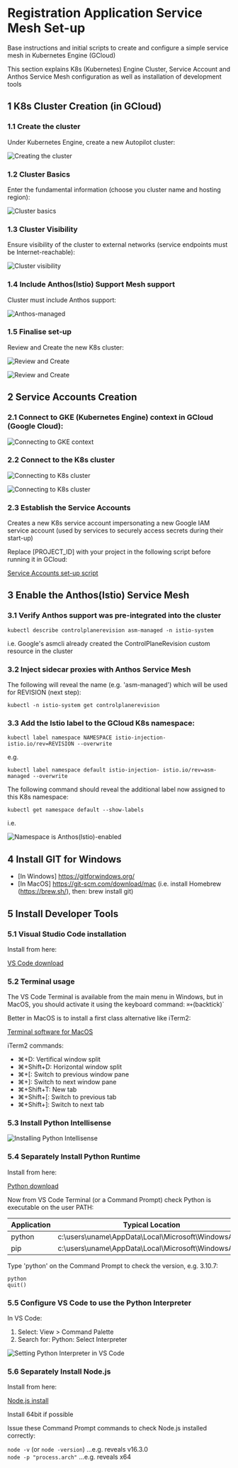 # Registration Application Service Mesh Set-up

Base instructions and initial scripts to create and configure a simple service mesh in Kubernetes Engine (GCloud)

This section explains K8s (Kubernetes) Engine Cluster, Service Account and Anthos Service Mesh configuration as well as installation of development tools

## 1 K8s Cluster Creation (in GCloud)

### 1.1 Create the cluster

Under Kubernetes Engine, create a new Autopilot cluster:

![Creating the cluster](README.images/Picture7.png)

### 1.2 Cluster Basics

Enter the fundamental information (choose you cluster name and hosting region):

![Cluster basics](README.images/Picture8.png)

### 1.3 Cluster Visibility

Ensure visibility of the cluster to external networks (service endpoints must be Internet-reachable):

![Cluster visibility](README.images/Picture9.png)

### 1.4 Include Anthos(Istio) Support Mesh support

Cluster must include Anthos support:

![Anthos-managed](README.images/Picture10.png)

### 1.5 Finalise set-up

Review and Create the new K8s cluster:

![Review and Create](README.images/Picture11.png)

![Review and Create](README.images/Picture12.png)

## 2 Service Accounts Creation

### 2.1 Connect to GKE (Kubernetes Engine) context in GCloud (Google Cloud):

![Connecting to GKE context](README.images/Picture1.png)

### 2.2 Connect to the K8s cluster

![Connecting to K8s cluster](README.images/Picture2.png)

![Connecting to K8s cluster](README.images/Picture3.png)

### 2.3 Establish the Service Accounts

Creates a new K8s service account impersonating a new Google IAM service account (used by services to securely access secrets during their start-up)

Replace [PROJECT_ID] with your project in the following script before running it in GCloud:

[Service Accounts set-up script](https://github.com/burningglass/registrationservicemeshsetup/blob/main/createAndPermissionServiceMeshAccounts.sh)

## 3 Enable the Anthos(Istio) Service Mesh

### 3.1 Verify Anthos support was pre-integrated into the cluster

`kubectl describe controlplanerevision asm-managed -n istio-system`

i.e. Google's asmcli already created the ControlPlaneRevision custom resource in the cluster

### 3.2 Inject sidecar proxies with Anthos Service Mesh

The following will reveal the name (e.g. 'asm-managed') which will be used for REVISION (next step):

`kubectl -n istio-system get controlplanerevision`

### 3.3 Add the Istio label to the GCloud K8s namespace:

`kubectl label namespace NAMESPACE istio-injection- istio.io/rev=REVISION --overwrite`

e.g.

`kubectl label namespace default istio-injection- istio.io/rev=asm-managed --overwrite`

The following command should reveal the additional label now assigned to this K8s namespace:

`kubectl get namespace default --show-labels`

i.e.

![Namespace is Anthos(Istio)-enabled](README.images/Picture6.png)

## 4 Install GIT for Windows

- [In Windows] https://gitforwindows.org/
- [In MacOS] https://git-scm.com/download/mac (i.e. install Homebrew (https://brew.sh/), then:  brew install git)

## 5 Install Developer Tools

### 5.1 Visual Studio Code installation

Install from here:

[VS Code download](https://code.visualstudio.com/download)

### 5.2 Terminal usage

The VS Code Terminal is available from the main menu in Windows, but in MacOS, you should activate it using the keyboard command: `⌘+`(backtick)`

Better in MacOS is to install a first class alternative like iTerm2:

[Terminal software for MacOS](https://https://iterm2.com/)

iTerm2 commands:
- ⌘+D:		Vertifical window split
- ⌘+Shift+D:	Horizontal window split
- ⌘+[:		Switch to previous window pane
- ⌘+]:		Switch to next window pane
- ⌘+Shift+T:	New tab
- ⌘+Shift+[:	Switch to previous tab
- ⌘+Shift+]:	Switch to next tab

### 5.3 Install Python Intellisense

![Installing Python Intellisense](README.images/Picture4.png)

### 5.4 Separately Install Python Runtime

Install from here:

[Python download](https://www.python.org/downloads/)

Now from VS Code Terminal (or a Command Prompt) check Python is executable on the user PATH:

| Application | Typical Location |
| ----------- | ----------- |
| python | c:\users\uname\AppData\Local\Microsoft\WindowsApps |
| pip | c:\users\uname\AppData\Local\Microsoft\WindowsApps |

Type 'python' on the Command Prompt to check the version, e.g. 3.10.7:

`python`</br>
`quit()`

### 5.5 Configure VS Code to use the Python Interpreter

In VS Code:

1. Select: View > Command Palette
2. Search for: Python: Select Interpreter

![Setting Python Interpreter in VS Code](README.images/Picture5.png)

### 5.6 Separately Install Node.js

Install from here:

[Node.js install](https://nodejs.org/en/download/)

Install 64bit if possible

Issue these Command Prompt commands to check Node.js installed correctly:

`node -v` (or `node -version`) ...e.g. reveals v16.3.0<br/>
`node -p "process.arch"` ...e.g. reveals x64